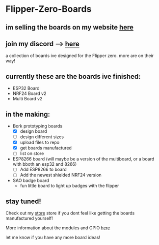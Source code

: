 # Flipper-Zero-Boards

## im selling the boards on my website [here](https://www.borkelectronics.com/)

## join my discord         --> [here](https://discord.gg/AVAeRuQTN2)

a collection of boards ive designed for the Flipper zero. more are on their way!

## currently these are the boards ive finished:
- ESP32 Board
- NRF24 Board v2
- Multi Board v2

## in the making:

- Bork prototyping boards
  - [x] design board
  - [ ] design different sizes
  - [x] upload files to repo
  - [x] get boards manufactured
  - [ ] list on store
  
- ESP8266 board (will maybe be a version of the multiboard, or a board with bboth an esp32 and 8266)
  - [ ] Add ESP8266 to board
  - [ ] Add the newest shielded NRF24 version 
  
- SAO badge board
  - fun little board to light up badges with the flipper
  


## stay tuned!

Check out my [store](https://www.borkelectronics.com/) store if you dont feel like getting the boards manufactured yourself!

More information about the modules and GPIO [here](https://github.com/UberGuidoZ/Flipper/blob/main/GPIO/ReadMe.md)

let me know if  you have any more board ideas!
